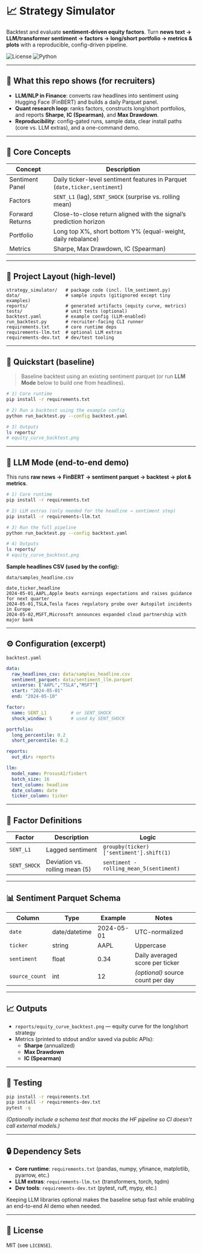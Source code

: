 # 📈 Strategy Simulator

Backtest and evaluate **sentiment-driven equity factors**.
Turn **news text → LLM/transformer sentiment → factors → long/short portfolio → metrics & plots** with a reproducible, config-driven pipeline.

![License](https://img.shields.io/badge/license-MIT-blue)
![Python](https://img.shields.io/badge/python-3.10%2B-blue)

---

## 🚀 What this repo shows (for recruiters)

- **LLM/NLP in Finance**: converts raw headlines into sentiment using Hugging Face (FinBERT) and builds a daily Parquet panel.
- **Quant research loop**: ranks factors, constructs long/short portfolios, and reports **Sharpe**, **IC (Spearman)**, and **Max Drawdown**.
- **Reproducibility**: config-gated runs, sample data, clear install paths (core vs. LLM extras), and a one-command demo.

---

## 🧠 Core Concepts

| Concept         | Description                                                                  |
|-----------------|------------------------------------------------------------------------------|
| Sentiment Panel | Daily ticker-level sentiment features in Parquet (`date,ticker,sentiment`)   |
| Factors         | `SENT_L1` (lag), `SENT_SHOCK` (surprise vs. rolling mean)                    |
| Forward Returns | Close-to-close return aligned with the signal’s prediction horizon           |
| Portfolio       | Long top X%, short bottom Y% (equal-weight, daily rebalance)                 |
| Metrics         | Sharpe, Max Drawdown, IC (Spearman)                                          |

---

## 📂 Project Layout (high-level)

```text
strategy_simulator/   # package code (incl. llm_sentiment.py)
data/                 # sample inputs (gitignored except tiny examples)
reports/              # generated artifacts (equity curve, metrics)
tests/                # unit tests (optional)
backtest.yaml         # example config (LLM-enabled)
run_backtest.py       # recruiter-facing CLI runner
requirements.txt      # core runtime deps
requirements-llm.txt  # optional LLM extras
requirements-dev.txt  # dev/test tooling
```

---

## 🏁 Quickstart (baseline)

> Baseline backtest using an existing sentiment parquet (or run **LLM Mode** below to build one from headlines).

```bash
# 1) Core runtime
pip install -r requirements.txt

# 2) Run a backtest using the example config
python run_backtest.py --config backtest.yaml

# 3) Outputs
ls reports/
# equity_curve_backtest.png
```

---

## 🤖 LLM Mode (end-to-end demo)

This runs **raw news → FinBERT → sentiment parquet → backtest → plot & metrics**.

```bash
# 1) Core runtime
pip install -r requirements.txt

# 2) LLM extras (only needed for the headline → sentiment step)
pip install -r requirements-llm.txt

# 3) Run the full pipeline
python run_backtest.py --config backtest.yaml

# 4) Outputs
ls reports/
# equity_curve_backtest.png
```

**Sample headlines CSV (used by the config):**

`data/samples_headline.csv`
```csv
date,ticker,headline
2024-05-01,AAPL,Apple beats earnings expectations and raises guidance for next quarter
2024-05-01,TSLA,Tesla faces regulatory probe over Autopilot incidents in Europe
2024-05-02,MSFT,Microsoft announces expanded cloud partnership with major bank
```

---

## ⚙️ Configuration (excerpt)

`backtest.yaml`
```yaml
data:
  raw_headlines_csv: data/samples_headline.csv
  sentiment_parquet: data/sentiment_llm.parquet
  universe: ["AAPL","TSLA","MSFT"]
  start: "2024-05-01"
  end: "2024-05-10"

factor:
  name: SENT_L1         # or SENT_SHOCK
  shock_window: 5       # used by SENT_SHOCK

portfolio:
  long_percentile: 0.2
  short_percentile: 0.2

reports:
  out_dir: reports

llm:
  model_name: ProsusAI/finbert
  batch_size: 16
  text_column: headline
  date_column: date
  ticker_column: ticker
```

---

## 🧬 Factor Definitions

| Factor       | Description                    | Logic                                         |
|--------------|--------------------------------|-----------------------------------------------|
| `SENT_L1`    | Lagged sentiment               | `groupby(ticker)['sentiment'].shift(1)`       |
| `SENT_SHOCK` | Deviation vs. rolling mean (5) | `sentiment - rolling_mean_5(sentiment)`       |

---

## 📊 Sentiment Parquet Schema

| Column        | Type          | Example     | Notes                             |
|---------------|---------------|-------------|-----------------------------------|
| `date`        | date/datetime | 2024-05-01  | UTC-normalized                    |
| `ticker`      | string        | AAPL        | Uppercase                         |
| `sentiment`   | float         | 0.34        | Daily averaged score per ticker   |
| `source_count`| int           | 12          | *(optional)* source count per day |

---

## 📈 Outputs

- `reports/equity_curve_backtest.png` — equity curve for the long/short strategy
- Metrics (printed to stdout and/or saved via public APIs):
  - **Sharpe** (annualized)
  - **Max Drawdown**
  - **IC (Spearman)**

---

## 🧪 Testing

```bash
pip install -r requirements.txt
pip install -r requirements-dev.txt
pytest -q
```

*(Optionally include a schema test that mocks the HF pipeline so CI doesn’t call external models.)*

---

## 🔒 Dependency Sets

- **Core runtime**: `requirements.txt` (pandas, numpy, yfinance, matplotlib, pyarrow, etc.)
- **LLM extras**: `requirements-llm.txt` (transformers, torch, tqdm)
- **Dev tools**: `requirements-dev.txt` (pytest, ruff, mypy, etc.)

Keeping LLM libraries optional makes the baseline setup fast while enabling an end-to-end AI demo when needed.

---

## 📜 License

MIT (see `LICENSE`).
